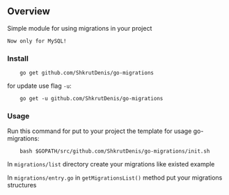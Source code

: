## Overview

Simple module for using migrations in your project
 
`Now only for MySQL!`

### Install

```
    go get github.com/ShkrutDenis/go-migrations
```

for update use flag `-u`:

```
    go get -u github.com/ShkrutDenis/go-migrations
```

### Usage

Run this command for put to your project the template for usage go-migrations:
```
    bash $GOPATH/src/github.com/ShkrutDenis/go-migrations/init.sh
```

In `migrations/list` directory create your migrations like existed example

In `migrations/entry.go` in `getMigrationsList()` method put your migrations structures